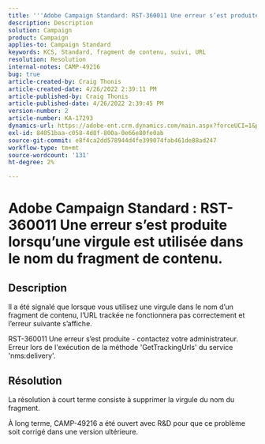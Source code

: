 ```yaml
---
title: '''Adobe Campaign Standard: RST-360011 Une erreur s’est produite lorsqu’une virgule est utilisée dans le nom du fragment de contenu.'
description: Description
solution: Campaign
product: Campaign
applies-to: Campaign Standard
keywords: KCS, Standard, fragment de contenu, suivi, URL
resolution: Resolution
internal-notes: CAMP-49216
bug: true
article-created-by: Craig Thonis
article-created-date: 4/26/2022 2:39:11 PM
article-published-by: Craig Thonis
article-published-date: 4/26/2022 2:39:45 PM
version-number: 2
article-number: KA-17293
dynamics-url: https://adobe-ent.crm.dynamics.com/main.aspx?forceUCI=1&pagetype=entityrecord&etn=knowledgearticle&id=0a1c7ea2-6ec5-ec11-a7b6-0022480a10ee
exl-id: 84051baa-c058-4d8f-800a-0e66e80fe0ab
source-git-commit: e8f4ca2dd578944d4fe399074fab461de88ad247
workflow-type: tm+mt
source-wordcount: '131'
ht-degree: 2%

---
```


# Adobe Campaign Standard : RST-360011 Une erreur s’est produite lorsqu’une virgule est utilisée dans le nom du fragment de contenu.

## Description


Il a été signalé que lorsque vous utilisez une virgule dans le nom d’un fragment de contenu, l’URL trackée ne fonctionnera pas correctement et l’erreur suivante s’affiche.

RST-360011 Une erreur s’est produite - contactez votre administrateur.
Erreur lors de l&#39;exécution de la méthode &#39;GetTrackingUrls&#39; du service &#39;nms:delivery&#39;.






## Résolution


La résolution à court terme consiste à supprimer la virgule du nom du fragment.

À long terme, CAMP-49216 a été ouvert avec R&amp;D pour que ce problème soit corrigé dans une version ultérieure.
